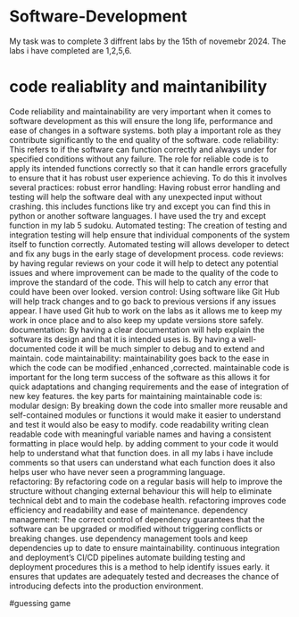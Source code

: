 # Software-Development
My task was to complete 3 diffrent labs by the 15th of novemebr 2024. The labs i have completed are 1,2,5,6.
# code realiablity and maintanibility
Code reliability and maintainability are very important when it comes to software development as this will ensure the long life, performance and ease of changes in a software systems. both play a important role as they contribute significantly to the end quality of the software. 
code reliability: This refers to if the software can function correctly and always under for specified conditions without any failure. The role for reliable code is to apply its intended functions correctly so that it can handle errors gracefully to ensure that it has robust user experience achieving. To do this it involves several practices:
robust error handling: Having robust error handling and testing will help the software deal with any unexpected input without crashing. this includes functions like try and except you can find this in python or another software languages. I have used the try and except function in my lab 5 sudoku. 
Automated testing: The creation of testing and integration testing will help ensure that individual components of the system itself to function correctly. Automated testing will allows developer to detect and fix any bugs in the early stage of development process.
code reviews: by having regular reviews on your code it will help to detect any potential issues and where improvement can be made to the quality of the code to improve the standard of the code. This will help to catch any error that could have been over looked. 
version control: Using software like Git Hub will help track changes and to go back to previous versions if any issues appear. I have used Git hub to work on the labs as it allows me to keep my work in once place and to also keep my update versions store safely. 
documentation: By having a clear documentation will help explain the software its design and that it is intended uses is. By having a well-documented code it will be much simpler to debug and to extend and maintain. 
code maintainability: maintainability goes back to the ease in which the code can be modified ,enhanced ,corrected. maintainable code is important for the long term success of the software as this allows it for quick adaptations and changing requirements and the ease of integration of new key features. the key parts for maintaining maintainable code is:
modular design: By breaking down the code into smaller more reusable and self-contained modules or functions it would make it easier to understand and test it would also be easy to modify. 
code readability writing clean readable code with meaningful variable names and having a consistent formatting in place would help. by adding comment to your code it would help to understand what that function does. in all my labs i have include comments so that users can understand what each function does it also helps user who have never seen a programming language.  
refactoring: By refactoring code on a regular basis will help to improve the structure without changing external behaviour this will help to eliminate technical debt and to main the codebase health. refactoring improves code efficiency and readability and ease of maintenance. 
dependency management: The correct control of dependency guarantees that the software can be upgraded or modified without triggering conflicts or breaking changes. use dependency management tools and keep dependencies up to date to ensure maintainability.
continuous integration and deployment’s CI/CD pipelines automate building testing and deployment procedures this is a method to help identify issues early. it ensures that updates are adequately tested and decreases the chance of introducing defects into the production environment.

#guessing game

